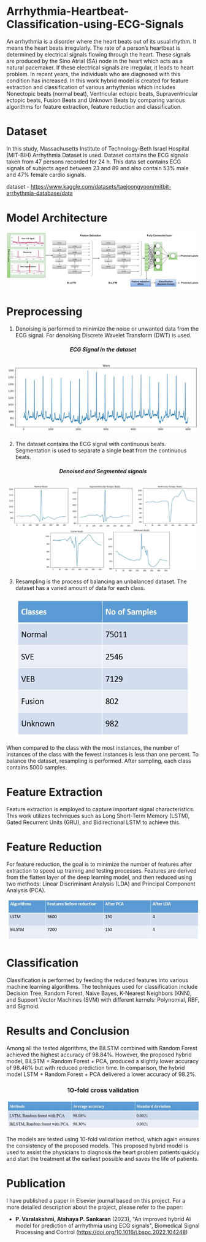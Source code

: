 # Arrhythmia-Heartbeat-Classification-using-ECG-Signals
An arrhythmia is a disorder where the heart beats out of its usual rhythm. It means the heart beats irregularly.
The rate of a person’s heartbeat is determined by electrical signals flowing through the heart. These signals
are produced by the Sino Atrial (SA) node in the heart which acts as a natural pacemaker. If these electrical
signals are irregular, it leads to heart problem. In recent years, the individuals who are diagnosed with this
condition has increased. In this work hybrid model is created for feature extraction and classification of various arrhythmias which includes Nonectopic beats (normal beat), Ventricular ectopic beats, Supraventricular ectopic beats, Fusion Beats and Unknown Beats by comparing various algorithms for feature extraction, feature reduction and classification. 

# Dataset
In this study, Massachusetts Institute of Technology-Beth Israel
Hospital (MIT-BIH) Arrhythmia Dataset is used. Dataset contains
the ECG signals taken from 47 persons recorded for 24 h. This data
set contains ECG signals of subjects aged between 23 and 89 and
also contain 53% male and 47% female cardio signals.

dataset - https://www.kaggle.com/datasets/taejoongyoon/mitbit-arrhythmia-database/data

# Model Architecture
<p align="center">
<img src="https://github.com/Atshayasankaran/Arrhythmia-Heartbeat-Classification-using-ECG-Signals/blob/main/img/Architecture.JPG">
</p>

# Preprocessing
1)	Denoising is performed to minimize the noise or unwanted data
from the ECG signal. For denoising Discrete Wavelet Transform (DWT)
is used.
<h5 align="center">ECG Signal in the dataset</h5>
<p align="center">
<img src="https://github.com/Atshayasankaran/Arrhythmia-Heartbeat-Classification-using-ECG-Signals/blob/main/img/ECG.JPG">
</p>

2)	The dataset contains the ECG signal with continuous beats. Segmentation is
used to separate a single beat from the continuous beats.

<h5 align="center">Denoised and Segmented signals</h5>
<p align="center">
<img src="https://github.com/Atshayasankaran/Arrhythmia-Heartbeat-Classification-using-ECG-Signals/blob/main/img/Denoised signal.JPG">
</p>

3)	Resampling is the process of balancing an unbalanced dataset. The
dataset has a varied amount of data for each class.

<p align="center">
 <img src="https://github.com/Atshayasankaran/Arrhythmia-Heartbeat-Classification-using-ECG-Signals/blob/main/img/Class distribution.JPG">
</p>

When compared to the class with the most instances, the number of instances of the class with the fewest instances is less than one percent. To balance the dataset, resampling is performed. After sampling, each class contains 5000 samples.

# Feature Extraction
Feature extraction is employed to capture important signal characteristics. This work utilizes techniques such as Long Short-Term Memory (LSTM), Gated Recurrent Units (GRU), and Bidirectional LSTM to achieve this.

# Feature Reduction
For feature reduction, the goal is to minimize the number of features after extraction to speed up training and testing processes. Features are derived from the flatten layer of the deep learning model, and then reduced using two methods: Linear Discriminant Analysis (LDA) and Principal Component Analysis (PCA).

<p align="center">
 <img src="https://github.com/Atshayasankaran/Arrhythmia-Heartbeat-Classification-using-ECG-Signals/blob/main/img/Feature reduction.JPG">
</p>


# Classification
Classification is performed by feeding the reduced features into various machine learning algorithms. The techniques used for classification include Decision Tree, Random Forest, Naive Bayes, K-Nearest Neighbors (KNN), and Support Vector Machines (SVM) with different kernels: Polynomial, RBF, and Sigmoid.

# Results and Conclusion
Among all the tested algorithms, the BiLSTM combined with Random Forest achieved the highest accuracy of 98.84%. However, the proposed hybrid model, BiLSTM + Random Forest + PCA, produced a slightly lower accuracy of 98.46% but with reduced prediction time. In comparison, the hybrid model LSTM + Random Forest + PCA delivered a lower accuracy of 98.2%. 

<h3 align="center">10-fold cross validation</h3> 

<p align="center">
 <img src="https://github.com/Atshayasankaran/Arrhythmia-Heartbeat-Classification-using-ECG-Signals/blob/main/img/Cross validation.JPG">
</p> 

The models are tested using 10-fold validation method, which again
ensures the consistency of the proposed models. This proposed hybrid
model is used to assist the physicians to diagnosis the heart problem
patients quickly and start the treatment at the earliest possible and
saves the life of patients.

# Publication
 I have published a paper in Elsevier journal based on this project. For a more detailed description about the project, please refer to the paper:

- **P. Varalakshmi, Atshaya P. Sankaran** (2023), "An improved hybrid AI model for prediction of arrhythmia using ECG signals", Biomedical Signal Processing and Control (https://doi.org/10.1016/j.bspc.2022.104248)






